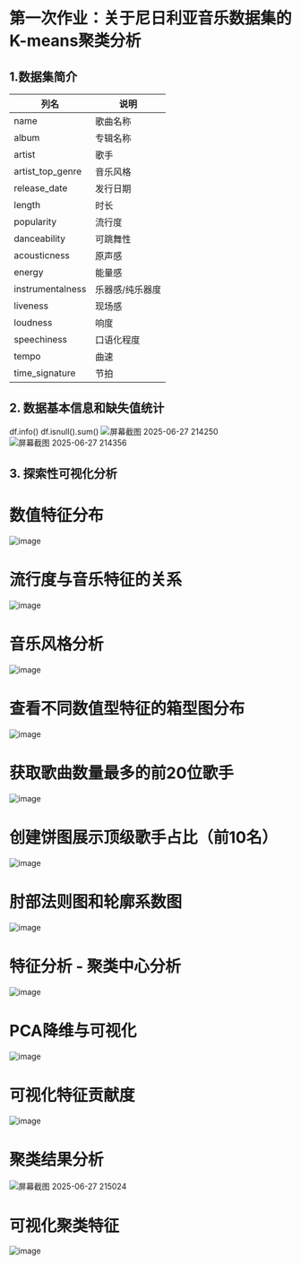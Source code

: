 # 第一次作业：关于尼日利亚音乐数据集的K-means聚类分析


## 1.数据集简介

|列名|说明|
|---|---|
|name|歌曲名称|
|album|专辑名称|
|artist|歌手|
|artist_top_genre|音乐风格|
|release_date|发行日期|
|length|时长|
|popularity|流行度|
|danceability|可跳舞性|
|acousticness|原声感|
|energy|能量感|
|instrumentalness|乐器感/纯乐器度|
|liveness|现场感|
|loudness|响度|
|speechiness| 口语化程度|
|tempo|曲速|
|time_signature|节拍|


## 2. 数据基本信息和缺失值统计
df.info()
df.isnull().sum()
![屏幕截图 2025-06-27 214250](https://github.com/user-attachments/assets/b541c80f-8811-47fe-b532-0c809bbc7624)
![屏幕截图 2025-06-27 214356](https://github.com/user-attachments/assets/1d3c4ad5-0eb2-44d9-b326-3d0a186eaab3)


## 3. 探索性可视化分析
# 数值特征分布
![image](https://github.com/user-attachments/assets/40537a92-65d7-4d19-8a00-9ba7e23ab6a1)

# 流行度与音乐特征的关系
![image](https://github.com/user-attachments/assets/3c4c5553-f44e-4d35-98d6-18cd0a6be6fe)

# 音乐风格分析
![image](https://github.com/user-attachments/assets/688d8bf1-10e8-49b0-8c34-b7c08b34eb75)

# 查看不同数值型特征的箱型图分布
![image](https://github.com/user-attachments/assets/0e8d18ec-a7f0-4ee5-a2b1-51c8f32178e6)


# 获取歌曲数量最多的前20位歌手
![image](https://github.com/user-attachments/assets/88966956-ff99-4ba4-b73c-e3f6c4eb8727)

# 创建饼图展示顶级歌手占比（前10名）
![image](https://github.com/user-attachments/assets/9dbd3f57-b1c4-43a7-be81-0c186347dbf5)


# 肘部法则图和轮廓系数图
![image](https://github.com/user-attachments/assets/193afdde-76b1-43d7-a610-5e69d8d4c862)


# 特征分析 - 聚类中心分析
![image](https://github.com/user-attachments/assets/5e43ccd0-d2bf-4696-86ff-ac1d89b452c1)

# PCA降维与可视化
![image](https://github.com/user-attachments/assets/ba0b462c-6367-4cb9-ac06-ac7c53f9a8c0)

# 可视化特征贡献度
![image](https://github.com/user-attachments/assets/31fdb9ac-72e5-49a5-92e2-fa617ec25b75)


# 聚类结果分析
![屏幕截图 2025-06-27 215024](https://github.com/user-attachments/assets/d1ce0976-37f9-40ec-8a4e-3028b73ce03c)

# 可视化聚类特征
![image](https://github.com/user-attachments/assets/d750df85-00f8-43da-a4a0-8be24f0be494)


